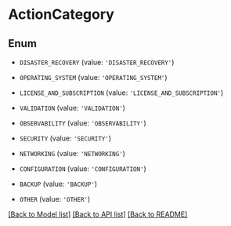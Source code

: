 # ActionCategory


## Enum

* `DISASTER_RECOVERY` (value: `'DISASTER_RECOVERY'`)

* `OPERATING_SYSTEM` (value: `'OPERATING_SYSTEM'`)

* `LICENSE_AND_SUBSCRIPTION` (value: `'LICENSE_AND_SUBSCRIPTION'`)

* `VALIDATION` (value: `'VALIDATION'`)

* `OBSERVABILITY` (value: `'OBSERVABILITY'`)

* `SECURITY` (value: `'SECURITY'`)

* `NETWORKING` (value: `'NETWORKING'`)

* `CONFIGURATION` (value: `'CONFIGURATION'`)

* `BACKUP` (value: `'BACKUP'`)

* `OTHER` (value: `'OTHER'`)

[[Back to Model list]](../README.md#documentation-for-models) [[Back to API list]](../README.md#documentation-for-api-endpoints) [[Back to README]](../README.md)


